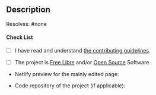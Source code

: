 <!-- PLEASE READ OUR CODE OF CONDUCT (https://github.com/privacytoolsIO/privacytools.io/blob/master/CODE_OF_CONDUCT.md) AND CONTRIBUTING GUIDELINES (https://github.com/privacytoolsIO/privacytools.io/blob/master/.github/CONTRIBUTING.md) BEFORE SUBMITTING -->

## Description

Resolves: #none <!-- A link to the (discussion) issue resolved by this pull request. There must be a discussion issue here at GitHub, before a pull request of software/service suggestion can be considered for merging. -->

#### Check List <!-- Please add an x in each box below, like so: [x] -->

- [ ] I have read and understand [the contributing guidelines](https://github.com/privacytoolsIO/privacytools.io/blob/master/.github/CONTRIBUTING.md).

- [ ] The project is [Free Libre](https://en.wikipedia.org/wiki/Free_software) and/or [Open Source](https://en.wikipedia.org/wiki/Open-source_software) Software

* Netlify preview for the mainly edited page: <!-- link or Non Applicable? Edit this in afterwards -->

* Code repository of the project (if applicable):
